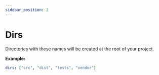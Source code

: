 ```yaml
---
sidebar_position: 2
---
```


# Dirs

Directories with these names will be created at the root
of your project.

**Example:**

```yaml
dirs: ["src", "dist", "tests", "vendor"]
```

